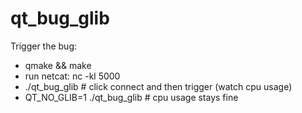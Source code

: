 # qt_bug_glib

Trigger the bug:

 * qmake && make
 * run netcat: nc -kl 5000
 * ./qt_bug_glib # click connect and then trigger (watch cpu usage)
 * QT_NO_GLIB=1 ./qt_bug_glib # cpu usage stays fine
